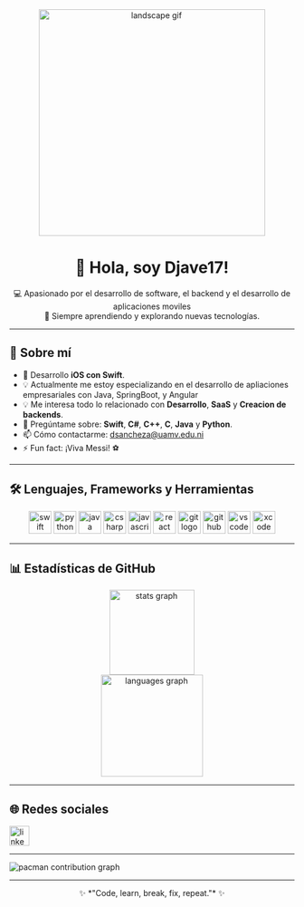 <div align="center">
  <img src="https://i.pinimg.com/originals/53/4e/f3/534ef3554088173d553f4c5a1535a1f6.gif" height="400" alt="landscape gif" />
</div>

<h1 align="center">👋 Hola, soy Djave17!</h1>

<p align="center">
  💻 Apasionado por el desarrollo de software, el backend y el desarrollo de aplicaciones moviles<br>
  🚀 Siempre aprendiendo y explorando nuevas tecnologías.
</p>

---

## 🧠 Sobre mí

- 🌱 Desarrollo **iOS con Swift**.
- 💡 Actualmente me estoy especializando en el desarrollo de apliaciones empresariales con Java, SpringBoot, y Angular
- 💡 Me interesa todo lo relacionado con **Desarrollo**, **SaaS** y **Creacion de backends**.  
- 🧰 Pregúntame sobre: **Swift**, **C#**, **C++**, **C**, **Java** y **Python**.  
- 📫 Cómo contactarme: [dsancheza@uamv.edu.ni](mailto:dsancheza@uamv.edu.ni)  
- ⚡ Fun fact: ¡Viva Messi! ⚽  

---

## 🛠️ Lenguajes, Frameworks y Herramientas

<div align="center">
  <img src="https://cdn.jsdelivr.net/gh/devicons/devicon/icons/swift/swift-original.svg" height="40" alt="swift logo"/>
  <img src="https://cdn.jsdelivr.net/gh/devicons/devicon/icons/python/python-original.svg" height="40" alt="python logo"/>
   <img src="https://cdn.jsdelivr.net/gh/devicons/devicon/icons/java/java-original.svg" height="40" alt="java logo"/>
  <img src="https://cdn.jsdelivr.net/gh/devicons/devicon/icons/csharp/csharp-original.svg" height="40" alt="csharp logo"/>
  <img src="https://cdn.jsdelivr.net/gh/devicons/devicon/icons/javascript/javascript-original.svg" height="40" alt="javascript logo"/>
  <img src="https://cdn.jsdelivr.net/gh/devicons/devicon/icons/react/react-original.svg" height="40" alt="react logo"/>
  <img src="https://cdn.jsdelivr.net/gh/devicons/devicon/icons/git/git-original.svg" height="40" alt="git logo"/>
  <img src="https://cdn.jsdelivr.net/gh/devicons/devicon/icons/github/github-original.svg" height="40" alt="github logo"/>
  <img src="https://cdn.jsdelivr.net/gh/devicons/devicon/icons/vscode/vscode-original.svg" height="40" alt="vscode logo"/>
  <img src="https://cdn.jsdelivr.net/gh/devicons/devicon/icons/xcode/xcode-original.svg" height="40" alt="xcode logo"/>
</div>

---

## 📊 Estadísticas de GitHub

<div align="center">
  <img src="https://github-readme-stats.vercel.app/api?username=Djave17&show_icons=true&theme=dracula&hide_border=false" height="150" alt="stats graph"/>
</div>

<div align="center">
  <img src="https://github-readme-stats.vercel.app/api/top-langs?username=Djave17&layout=compact&theme=dracula&hide_border=false" height="180" alt="languages graph"/>
</div>

---

## 🌐 Redes sociales

<div align="left">
  <a href="www.linkedin.com/in/david-sanchez-10a59b376" target="_blank">
    <img src="https://img.shields.io/static/v1?message=LinkedIn&logo=linkedin&label=&color=0A66C2&logoColor=white&labelColor=&style=for-the-badge" height="35" alt="linkedin logo" />
  </a>
  <!--<a href="https://www.instagram.com/tuusuario" target="_blank">
    <img src="https://img.shields.io/static/v1?message=Instagram&logo=instagram&label=&color=E4405F&logoColor=white&labelColor=&style=for-the-badge" height="35" alt="instagram logo" />
  </a>
</div> -->

---

<picture>
  <source media="(prefers-color-scheme: dark)" srcset="https://raw.githubusercontent.com/Djave17/Djave17/output/pacman-contribution-graph-dark.svg">
  <source media="(prefers-color-scheme: light)" srcset="https://raw.githubusercontent.com/Djave17/Djave17/output/pacman-contribution-graph.svg">
  <img alt="pacman contribution graph" src="https://raw.githubusercontent.com/Djave17/output/pacman-contribution-graph.svg">
</picture>

---

<div align="center">
  ✨ *"Code, learn, break, fix, repeat."* ✨
</div>
